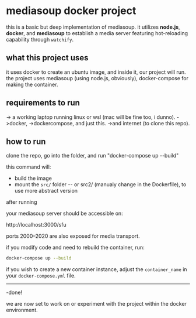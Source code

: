 # mediasoup docker project

this is a basic but deep implementation of mediasoup. it utilizes **node.js**, **docker**, and **mediasoup** to establish a media server featuring hot-reloading capability through `watchify`.



## what this project uses

it uses docker to create an ubuntu image, and inside it, our project will run. the project uses mediasoup (using node.js, obviously), docker-compose for making the container.





## requirements to run

-> a working laptop running linux or wsl (mac will be fine too, i dunno). 
->docker,
->dockercompose, and just this.
->and internet (to clone this repo).


## how to run

clone the repo, go into the folder, and run "docker-compose up --build"

this command will:
- build the image
- mount the `src/` folder
-- or src2/ (manualy change in the Dockerfile), to use more abstract version



after running

your mediasoup server should be accessible on:

http://localhost:3000/sfu

ports 2000–2020 are also exposed for media transport.


if you modify code and need to rebuild the container, run:
```bash
docker-compose up --build
```

if you wish to create a new container instance, adjust the `container_name` in your `docker-compose.yml` file.

---

-done!

we are now set to work on or experiment with the project within the docker environment.
